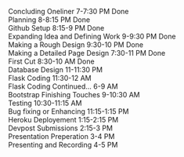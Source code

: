Concluding Oneliner		              7-7:30 PM		Done  
Planning		                        8-8:15 PM		Done  
Github Setup		                    8:15-9 PM		Done  
Expanding Idea and Defining Work		9-9:30 PM		Done  	
Making a Rough Design		            9:30-10 PM	Done  
Making a Detailed Page Design		    7:30-11 PM	Done  
First Cut		                        8:30-10 AM	Done  
Database Design		                  11-11:30 PM  			
Flask Coding		                    11:30-12 AM  			
Flask Coding Continued...		        6-9 AM  			
Bootstrap Finishing Touches		      9-10:30 AM  			
Testing		                          10:30-11:15 AM  			
Bug fixing or Enhancing		          11:15-1:15 PM  			
Heroku Deployement		              1:15-2:15 PM  			
Devpost Submissions		              2:15-3 PM  			
Presentation Preperation		        3-4 PM  			
Presenting and Recording		        4-5 PM  			  

